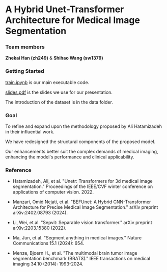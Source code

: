 # A Hybrid Unet-Transformer Architecture for Medical Image Segmentation

### Team members

**Zhekai Han (zh249)** & **Shihao Wang (sw1379)**

### Getting Started

[train.ipynb](https://github.com/zh249/COSC-5470-01/blob/main/code/train.ipynb) is our main executable code.

[slides.pdf](https://github.com/zh249/COSC-5470-01/blob/main/presentation/slides.pdf) is the slides we use for our presentation.

The introduction of the dataset is in the data folder.

### Goal

To refine and expand upon the methodology proposed by Ali Hatamizadeh in their influential work.

We have redesigned the structural components of the proposed model.

Our enhancements better suit the complex demands of medical imaging, enhancing the model's performance and clinical applicability.

### Reference

- Hatamizadeh, Ali, et al. "Unetr: Transformers for 3d medical image segmentation." Proceedings of the IEEE/CVF winter conference on applications of computer vision. 2022.

- Manzari, Omid Nejati, et al. "BEFUnet: A Hybrid CNN-Transformer Architecture for Precise Medical Image Segmentation." arXiv preprint arXiv:2402.08793 (2024).

- Li, Wei, et al. "Sepvit: Separable vision transformer." arXiv preprint arXiv:2203.15380 (2022).

- Ma, Jun, et al. "Segment anything in medical images." Nature Communications 15.1 (2024): 654.

- Menze, Bjoern H., et al. "The multimodal brain tumor image segmentation benchmark (BRATS)." IEEE transactions on medical imaging 34.10 (2014): 1993-2024.
